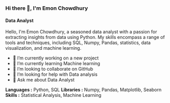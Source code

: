 ### Hi there 👋, I'm Emon Chowdhury
#### Data Analyst 

Hello, I'm Emon Chowdhury, a seasoned data analyst with a passion for extracting insights from data using Python. My skills encompass a range of tools and techniques, including SQL, Numpy, Pandas, statistics, data visualization, and machine learning.
 
- 🔭 I’m currently working on a new project 
- 🌱 I’m currently learning Machine learning  
- 👯 I’m looking to collaborate on GitHub  
- 🤔 I’m looking for help with Data analysis  
- 💬 Ask me about  Data Analyst 

**Languages   :** Python, SQL
**Libraries   :** Numpy, Pandas, Matplotlib, Seaborn
**Skills      :** Statistical Analysis, Machine Learning

 
 
